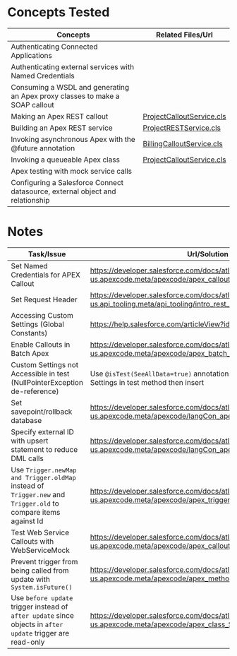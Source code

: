 # Concepts Tested
Concepts|Related Files/Url
---|---|
Authenticating Connected Applications|
Authenticating external services with Named Credentials|
Consuming a WSDL and generating an Apex proxy classes to make a SOAP callout|
Making an Apex REST callout|[ProjectCalloutService.cls](https://github.com/piriys/Salesforce-Trailhead/blob/master/Superbadge/Data%20Integration%20Specialist/ProjectCalloutService.cls)
Building an Apex REST service|[ProjectRESTService.cls](https://github.com/piriys/Salesforce-Trailhead/blob/master/Superbadge/Data%20Integration%20Specialist/ProjectRESTService.cls)
Invoking asynchronous Apex with the @future annotation|[BillingCalloutService.cls](https://github.com/piriys/Salesforce-Trailhead/blob/master/Superbadge/Data%20Integration%20Specialist/BillingCalloutService.cls)
Invoking a queueable Apex class|[ProjectCalloutService.cls](https://github.com/piriys/Salesforce-Trailhead/blob/master/Superbadge/Data%20Integration%20Specialist/ProjectCalloutService.cls)
Apex testing with mock service calls|
Configuring a Salesforce Connect datasource, external object and relationship|
# Notes
Task/Issue|Url/Solution|
---|---|
Set Named Credentials for APEX Callout|https://developer.salesforce.com/docs/atlas.en-us.apexcode.meta/apexcode/apex_callouts_named_credentials.htm
Set Request Header|https://developer.salesforce.com/docs/atlas.en-us.api_tooling.meta/api_tooling/intro_rest_header_examples.htm
Accessing Custom Settings (Global Constants)|https://help.salesforce.com/articleView?id=cs_accessing.htm
Enable Callouts in Batch Apex|https://developer.salesforce.com/docs/atlas.en-us.apexcode.meta/apexcode/apex_batch_interface.htm
Custom Settings not Accessible in test (NullPointerException de-reference)|Use `@isTest(SeeAllData=true)` annotation or create a new Custom Settings in test method then insert
Set savepoint/rollback database|https://developer.salesforce.com/docs/atlas.en-us.apexcode.meta/apexcode/langCon_apex_transaction_control.htm
Specify external ID with upsert statement to reduce DML calls|https://developer.salesforce.com/docs/atlas.en-us.apexcode.meta/apexcode/langCon_apex_dml_examples_upsert.htm
Use `Trigger.newMap and Trigger.oldMap` instead of `Trigger.new` and `Trigger.old` to compare items against Id|https://developer.salesforce.com/docs/atlas.en-us.apexcode.meta/apexcode/apex_triggers_context_variables.htm
Test Web Service Callouts with WebServiceMock|https://developer.salesforce.com/docs/atlas.en-us.apexcode.meta/apexcode/apex_callouts_wsdl2apex_testing.htm
Prevent trigger from being called from update with `System.isFuture()`|https://developer.salesforce.com/docs/atlas.en-us.apexcode.meta/apexcode/apex_methods_system_system.htm
Use `before update` trigger instead of `after update` since objects in `after update` trigger are read-only| https://developer.salesforce.com/docs/atlas.en-us.apexcode.meta/apexcode/apex_class_System_Trigger.htm
